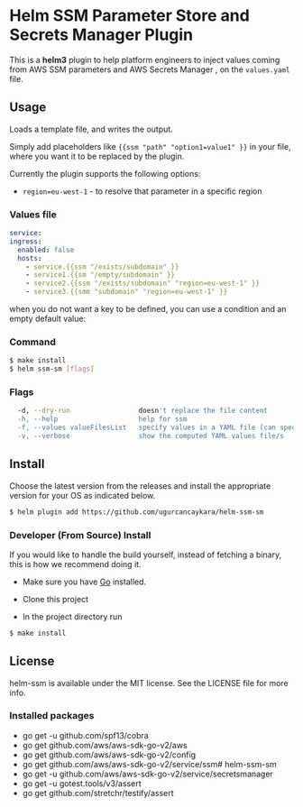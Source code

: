 # Helm SSM Parameter Store and Secrets Manager Plugin

This is a **helm3** plugin to help platform engineers to inject values coming from AWS SSM
parameters and AWS Secrets Manager , on the `values.yaml` file.

## Usage

Loads a template file,  and writes the output.

Simply add placeholders like `{{ssm "path" "option1=value1" }}` in your
file, where you want it to be replaced by the plugin.

Currently the plugin supports the following options:
- `region=eu-west-1` - to resolve that parameter in a specific region

### Values file

```yaml
service:
ingress:
  enabled: false
  hosts:
    - service.{{ssm "/exists/subdomain" }}
    - service1.{{sm "/empty/subdomain" }}
    - service2.{{ssm "/exists/subdomain" "region=eu-west-1" }}
    - service3.{{smm "subdomain" "region=eu-west-1" }}

```

when you do not want a key to be defined, you can use a condition and an empty default value:

### Command

```sh
$ make install 
$ helm ssm-sm [flags]
```

### Flags

```sh
  -d, --dry-run                 doesn't replace the file content
  -h, --help                    help for ssm
  -f, --values valueFilesList   specify values in a YAML file (can specify multiple) (default [])
  -v, --verbose                 show the computed YAML values file/s
```

## Install

Choose the latest version from the releases and install the
appropriate version for your OS as indicated below.

```sh
$ helm plugin add https://github.com/ugurcancaykara/helm-ssm-sm
```

### Developer (From Source) Install

If you would like to handle the build yourself, instead of fetching a binary,
this is how we recommend doing it.

- Make sure you have [Go](http://golang.org) installed.

- Clone this project

- In the project directory run
```sh
$ make install
```

## License
helm-ssm is available under the MIT license. See the LICENSE file for more info.


### Installed packages
- go get -u github.com/spf13/cobra
- go get github.com/aws/aws-sdk-go-v2/aws
- go get github.com/aws/aws-sdk-go-v2/config
- go get github.com/aws/aws-sdk-go-v2/service/ssm# helm-ssm-sm
- go get -u github.com/aws/aws-sdk-go-v2/service/secretsmanager
- go get -u gotest.tools/v3/assert
- go get github.com/stretchr/testify/assert

